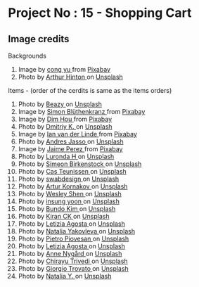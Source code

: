 # Project No : 15 - Shopping Cart

## Image credits

<div className='pl-5 nums1 md:text-2xl text-xl'>
              Backgrounds
              <ol className='credit md:text-xl pl-5 text-lg overflow-y-scroll grid grid-cols-2 '>
                <li>
                  Image by 
                  <a href='https://pixabay.com/users/vy-18861/?utm_source=link-attribution&amp;utm_medium=referral&amp;utm_campaign=image&amp;utm_content=76124'>
                    cong yu
                  </a>
                  from
                  <a href='https://pixabay.com/photos/night-street-lamp-china-classical-76124/'>
                    Pixabay
                  </a>
                </li>
                <li>
                  Photo by 
                  <a href='https://unsplash.com/ko/@rt_hints?utm_source=unsplash&utm_medium=referral&utm_content=creditCopyText'>
                    Arthur Hinton
                  </a>
                  on
                  <a href='https://unsplash.com/photos/hAZotfko0xY?utm_source=unsplash&utm_medium=referral&utm_content=creditCopyText'>
                    Unsplash
                  </a>
                </li>
              </ol>
            </div>
            <div className=' md:text-2xl pl-5 h-[90%] nums1 text-xl'>
              Items - (order of the cerdits is same as the items orders)
              <ol className='credit  md:text-xl pl-5 text-lg h-[85%] xs:h-[89%] overflow-y-scroll gap-1 grid grid-cols-2 '>
                <li>
                  Photo by 
                  <a href='https://unsplash.com/fr/@beazy?utm_source=unsplash&utm_medium=referral&utm_content=creditCopyText'>
                    Beazy
                  </a>
                  on
                  <a href='https://unsplash.com/photos/toX2sYnycCw?utm_source=unsplash&utm_medium=referral&utm_content=creditCopyText'>
                    Unsplash
                  </a>
                </li>
                <li>
                  Image by 
                  <a href='https://pixabay.com/users/simonprodl-143860/?utm_source=link-attribution&amp;utm_medium=referral&amp;utm_campaign=image&amp;utm_content=843461'>
                    Simon Blüthenkranz
                  </a>
                  from
                  <a href='https://pixabay.com/photos/bedside-lamp-light-bedside-table-843461/'>
                    Pixabay
                  </a>
                </li>
                <li>
                  Image by 
                  <a href='https://pixabay.com/users/dimhou-5987327/?utm_source=link-attribution&amp;utm_medium=referral&amp;utm_campaign=image&amp;utm_content=4053962'>
                    Dim Hou
                  </a>
                  from
                  <a href='https://pixabay.com/photos/lamp-lighting-decoration-light-4053962/'>
                    Pixabay
                  </a>
                </li>
                <li>
                  Photo by 
                  <a href='https://unsplash.com/@fiwol?utm_source=unsplash&utm_medium=referral&utm_content=creditCopyText'>
                    Dmitriy K.
                  </a>
                  on
                  <a href='https://unsplash.com/photos/iCcyQWHv4hA?utm_source=unsplash&utm_medium=referral&utm_content=creditCopyText'>
                    Unsplash
                  </a>
                </li>
                <li>
                  Image by 
                  <a href='https://pixabay.com/users/ianvanderlinde-11469181/?utm_source=link-attribution&amp;utm_medium=referral&amp;utm_campaign=image&amp;utm_content=6571362'>
                    Ian van der Linde
                  </a>
                  from
                  <a href='https://pixabay.com/photos/bedside-table-lamp-bedroom-bed-6571362/'>
                    Pixabay
                  </a>
                </li>
                <li>
                  Photo by 
                  <a href='https://unsplash.com/es/@andresjasso?utm_source=unsplash&utm_medium=referral&utm_content=creditCopyText'>
                    Andres Jasso
                  </a>
                  on
                  <a href='https://unsplash.com/photos/DR_A_zDkPHQ?utm_source=unsplash&utm_medium=referral&utm_content=creditCopyText'>
                    Unsplash
                  </a>
                </li>
                <li>
                  Image by 
                  <a href='https://pixabay.com/users/futuremoon-1532200/?utm_source=link-attribution&amp;utm_medium=referral&amp;utm_campaign=image&amp;utm_content=7578025'>
                    Jaime Perez
                  </a>
                  from
                  <a href='https://pixabay.com/photos/lamp-dark-night-home-decoration-7578025/'>
                    Pixabay
                  </a>
                </li>
                <li>
                  Photo by 
                  <a href='https://unsplash.com/@luronda_hege?utm_source=unsplash&utm_medium=referral&utm_content=creditCopyText'>
                    Luronda H
                  </a>
                  on
                  <a href='https://unsplash.com/photos/cHvZrkJrWbA?utm_source=unsplash&utm_medium=referral&utm_content=creditCopyText'>
                    Unsplash
                  </a>
                </li>
                <li>
                  Photo by 
                  <a href='https://unsplash.com/ja/@simeonbirkenstock?utm_source=unsplash&utm_medium=referral&utm_content=creditCopyText'>
                    Simeon Birkenstock
                  </a>
                  on
                  <a href='https://unsplash.com/photos/voO7hG54U90?utm_source=unsplash&utm_medium=referral&utm_content=creditCopyText'>
                    Unsplash
                  </a>
                </li>
                <li>
                  Photo by 
                  <a href='https://unsplash.com/@casteunissen?utm_source=unsplash&utm_medium=referral&utm_content=creditCopyText'>
                    Cas Teunissen
                  </a>
                  on
                  <a href='https://unsplash.com/photos/qXlY4GcfdeE?utm_source=unsplash&utm_medium=referral&utm_content=creditCopyText'>
                    Unsplash
                  </a>
                </li>
                <li>
                  Photo by 
                  <a href='https://unsplash.com/@swabdesign_official?utm_source=unsplash&utm_medium=referral&utm_content=creditCopyText'>
                    swabdesign
                  </a>
                  on
                  <a href='https://unsplash.com/photos/a-dKi7SL8ms?utm_source=unsplash&utm_medium=referral&utm_content=creditCopyText'>
                    Unsplash
                  </a>
                </li>
                <li>
                  Photo by 
                  <a href='https://unsplash.com/@arturkornakov?utm_source=unsplash&utm_medium=referral&utm_content=creditCopyText'>
                    Artur Kornakov
                  </a>
                  on
                  <a href='https://unsplash.com/photos/cpU3JRjiJwk?utm_source=unsplash&utm_medium=referral&utm_content=creditCopyText'>
                    Unsplash
                  </a>
                </li>
                <li>
                  Photo by 
                  <a href='https://unsplash.com/@wesleyshen?utm_source=unsplash&utm_medium=referral&utm_content=creditCopyText'>
                    Wesley Shen
                  </a>
                  on
                  <a href='https://unsplash.com/photos/fEHErnpK1Y8?utm_source=unsplash&utm_medium=referral&utm_content=creditCopyText'>
                    Unsplash
                  </a>
                </li>
                <li>
                  Photo by 
                  <a href='https://unsplash.com/@insungyoon?utm_source=unsplash&utm_medium=referral&utm_content=creditCopyText'>
                    insung yoon
                  </a>
                  on
                  <a href='https://unsplash.com/photos/-yLHx_Qm-lo?utm_source=unsplash&utm_medium=referral&utm_content=creditCopyText'>
                    Unsplash
                  </a>
                </li>
                <li>
                  Photo by 
                  <a href='https://unsplash.com/fr/@bundo?utm_source=unsplash&utm_medium=referral&utm_content=creditCopyText'>
                    Bundo Kim
                  </a>
                  on
                  <a href='https://unsplash.com/photos/IStZpF3ZeiQ?utm_source=unsplash&utm_medium=referral&utm_content=creditCopyText'>
                    Unsplash
                  </a>
                </li>
                <li>
                  Photo by 
                  <a href='https://unsplash.com/@kiranck123?utm_source=unsplash&utm_medium=referral&utm_content=creditCopyText'>
                    Kiran CK
                  </a>
                  on
                  <a href='https://unsplash.com/photos/6hhPFXpuoWQ?utm_source=unsplash&utm_medium=referral&utm_content=creditCopyText'>
                    Unsplash
                  </a>
                </li>
                <li>
                  Photo by 
                  <a href='https://unsplash.com/@adnonda?utm_source=unsplash&utm_medium=referral&utm_content=creditCopyText'>
                    Letizia Agosta
                  </a>
                  on 
                  <a href='https://unsplash.com/photos/BAlId0HSOdM?utm_source=unsplash&utm_medium=referral&utm_content=creditCopyText'>
                    Unsplash
                  </a>
                </li>
                <li>
                  Photo by 
                  <a href='https://unsplash.com/@foxfox?utm_source=unsplash&utm_medium=referral&utm_content=creditCopyText'>
                    Natalia Yakovleva
                  </a>
                  on
                  <a href='https://unsplash.com/photos/NMtyjqXdi0k?utm_source=unsplash&utm_medium=referral&utm_content=creditCopyText'>
                    Unsplash
                  </a>
                </li>
                <li>
                  Photo by 
                  <a href='https://unsplash.com/@pie06tro?utm_source=unsplash&utm_medium=referral&utm_content=creditCopyText'>
                    Pietro Piovesan
                  </a>
                  on
                  <a href='https://unsplash.com/photos/9UR3Zafm328?utm_source=unsplash&utm_medium=referral&utm_content=creditCopyText'>
                    Unsplash
                  </a>
                </li>
                <li>
                  Photo by 
                  <a href='https://unsplash.com/@adnonda?utm_source=unsplash&utm_medium=referral&utm_content=creditCopyText'>
                    Letizia Agosta
                  </a>
                  on
                  <a href='https://unsplash.com/photos/IeabWRt5ksw?utm_source=unsplash&utm_medium=referral&utm_content=creditCopyText'>
                    Unsplash
                  </a>
                </li>
                <li>
                  Photo by 
                  <a href='https://unsplash.com/@polarmermaid?utm_source=unsplash&utm_medium=referral&utm_content=creditCopyText'>
                    Anne Nygård
                  </a>
                  on
                  <a href='https://unsplash.com/photos/yld7ujjPRF8?utm_source=unsplash&utm_medium=referral&utm_content=creditCopyText'>
                    Unsplash
                  </a>
                </li>
                <li>
                  Photo by 
                  <a href='https://unsplash.com/de/@rc820?utm_source=unsplash&utm_medium=referral&utm_content=creditCopyText'>
                    Chirayu Trivedi
                  </a>
                  on
                  <a href='https://unsplash.com/photos/FujGehh8SzE?utm_source=unsplash&utm_medium=referral&utm_content=creditCopyText'>
                    Unsplash
                  </a>
                </li>
                <li>
                  Photo by 
                  <a href='https://unsplash.com/@giorgiotrovato?utm_source=unsplash&utm_medium=referral&utm_content=creditCopyText'>
                    Giorgio Trovato
                  </a>
                  on
                  <a href='https://unsplash.com/photos/lrfXajlUo2E?utm_source=unsplash&utm_medium=referral&utm_content=creditCopyText'>
                    Unsplash
                  </a>
                </li>
                <li>
                  Photo by 
                  <a href='https://unsplash.com/fr/@foxfox?utm_source=unsplash&utm_medium=referral&utm_content=creditCopyText'>
                    Natalia Y.
                  </a>
                  on
                  <a href='https://unsplash.com/photos/R-qWnGTaAyU?utm_source=unsplash&utm_medium=referral&utm_content=creditCopyText'>
                    Unsplash
                  </a>
                </li>
              </ol>
